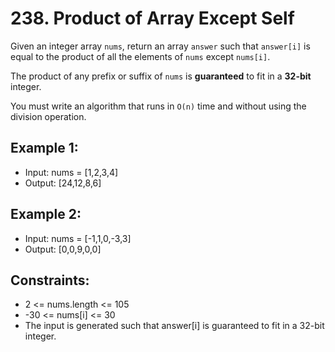 # 238. Product of Array Except Self

Given an integer array `nums`, return an array `answer` such that `answer[i]` is equal to the product of all the elements of `nums` except `nums[i]`.

The product of any prefix or suffix of `nums` is **guaranteed** to fit in a **32-bit** integer.

You must write an algorithm that runs in `O(n)` time and without using the division operation.

## Example 1:

- Input: nums = [1,2,3,4]
- Output: [24,12,8,6]

## Example 2:

- Input: nums = [-1,1,0,-3,3]
- Output: [0,0,9,0,0]
 

## Constraints:

- 2 <= nums.length <= 105
- -30 <= nums[i] <= 30
- The input is generated such that answer[i] is guaranteed to fit in a 32-bit integer.